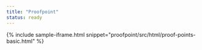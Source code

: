 ```yaml
---
title: "Proofpoint"
status: ready
---
```


{% include sample-iframe.html snippet="proofpoint/src/html/proof-points-basic.html" %}